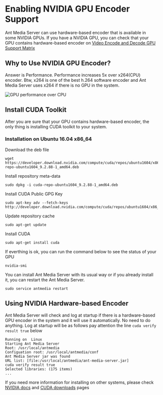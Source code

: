 # Enabling NVIDIA GPU Encoder Support

Ant Media Server can use hardware-based encoder that is available in some NVIDIA GPUs. If you have a NVIDIA GPU,
you can check that your GPU contains hardware-based encoder on [Video Encode and Decode GPU Support Matrix](https://developer.nvidia.com/video-encode-decode-gpu-support-matrix) 

## Why to Use NVIDIA GPU Encoder?
Answer is Performance. Performance increases 5x over x264(CPU) encoder. Btw, x264 is one of the best h.264 software encoder and Ant Media Server uses x264 if there is no GPU in the system.    

![GPU performance over CPU](https://developer.nvidia.com/sites/default/files/akamai/designworks/images/VidEncode_001_b.png)

## Install CUDA Toolkit
After you are sure that your GPU contains hardware-based encoder, the only thing is installing CUDA toolkit to your system. 

### Installation on Ubuntu 16.04 x86_64

Download the deb file
```
wget https://developer.download.nvidia.com/compute/cuda/repos/ubuntu1604/x86_64/cuda-repo-ubuntu1604_9.2.88-1_amd64.deb
```

Install repository meta-data
```
sudo dpkg -i cuda-repo-ubuntu1604_9.2.88-1_amd64.deb
```

Install CUDA Public GPG Key
```
sudo apt-key adv --fetch-keys http://developer.download.nvidia.com/compute/cuda/repos/ubuntu1604/x86_64/7fa2af80.pub
```

Update repository cache
```
sudo apt-get update
```

Install CUDA
```
sudo apt-get install cuda
```

If everthing is ok, you can run the command below to see the status of your GPU
```
nvidia-smi
```

You can install Ant Media Server with its usual way or if you already install it, you can restart the Ant Media Server.
```
sudo service antmedia restart
```

## Using NVIDIA Hardware-based Encoder
Ant Media Server will check and log at startup if there is a hardware-based GPU encoder in the system and it will use it automatically. No need to do anything. Log at startup will be as follows pay attention the line `cuda verify result true` below

```
Running on  Linux
Starting Ant Media Server
Root: /usr/local/antmedia
Configuation root: /usr/local/antmedia/conf
Ant Media Server jar was found
URL list: [file:/usr/local/antmedia/ant-media-server.jar]
cuda verify result true
Selected libraries: (175 items)
...
```

If you need more information for installing on other systems, please check [NVIDIA docs](https://docs.nvidia.com/cuda/cuda-installation-guide-linux/index.html) and [CUDA downloads](https://developer.nvidia.com/cuda-downloads?target_os=Linux&target_arch=x86_64&target_distro=Ubuntu&target_version=1604&target_type=debnetwork) pages
